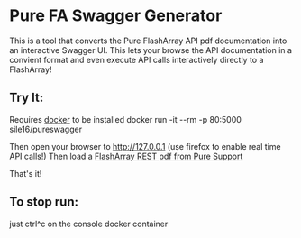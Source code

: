 # Pure FA Swagger Generator

This is a tool that converts the Pure FlashArray API pdf documentation into an interactive Swagger UI.  This lets your browse the API documentation in a convient format and even execute API calls interactively directly to a FlashArray!


## Try It: 
Requires [docker](https://docs.docker.com/install/) to be installed
docker run -it --rm -p 80:5000 sile16/pureswagger 

Then open your browser to http://127.0.0.1 (use firefox to enable real time API calls!)
Then load a [FlashArray REST pdf from Pure Support](https://support.purestorage.com/FlashArray/PurityFA/Purity_FA_REST_API/Reference/REST_API_PDF_Reference_Guides)

That's it!

## To stop run:
just ctrl^c on the console docker container 

